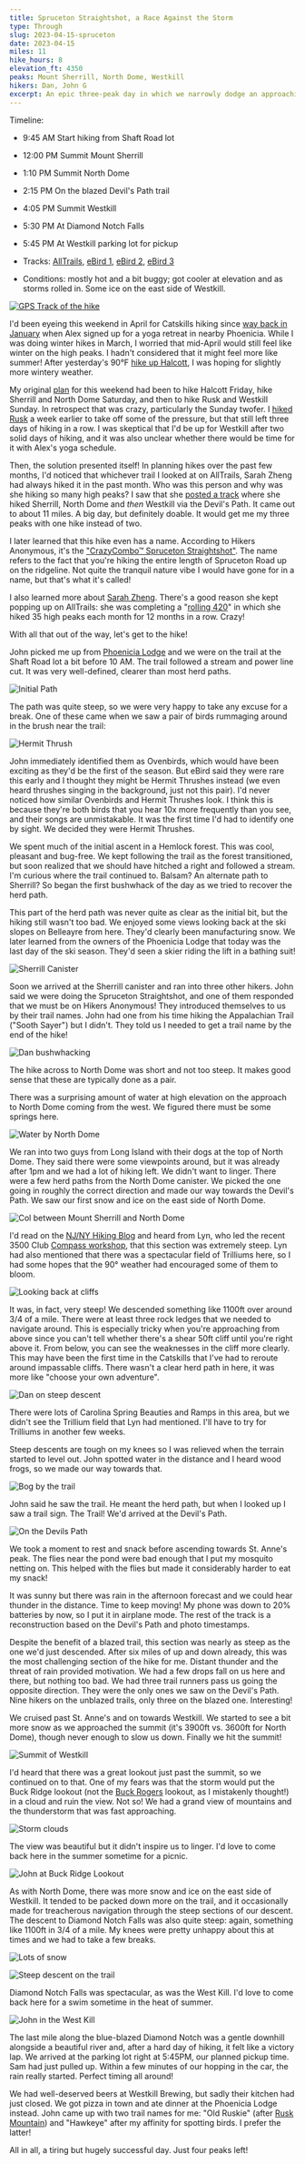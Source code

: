 ```yaml
---
title: Spruceton Straightshot, a Race Against the Storm
type: Through
slug: 2023-04-15-spruceton
date: 2023-04-15
miles: 11
hike_hours: 8
elevation_ft: 4350
peaks: Mount Sherrill, North Dome, Westkill
hikers: Dan, John G
excerpt: An epic three-peak day in which we narrowly dodge an approaching spring thunderstorm and a hiker gets his trail name.
---
```


Timeline:

- 9:45 AM Start hiking from Shaft Road lot
- 12:00 PM Summit Mount Sherrill
- 1:10 PM Summit North Dome
- 2:15 PM On the blazed Devil's Path trail
- 4:05 PM Summit Westkill
- 5:30 PM At Diamond Notch Falls
- 5:45 PM At Westkill parking lot for pickup

- Tracks: [AllTrails], [eBird 1], [eBird 2], [eBird 3]
- Conditions: mostly hot and a bit buggy; got cooler at elevation and as storms rolled in. Some ice on the east side of Westkill.

[![GPS Track of the hike]({{site.baseurl}}/assets/2023-04-15-spruceton/track.png)]({{site.baseurl}}/map/?hike=2023-04-15-spruceton)

I'd been eyeing this weekend in April for Catskills hiking since [way back in January][plan] when Alex signed up for a yoga retreat in nearby Phoenicia. While I was doing winter hikes in March, I worried that mid-April would still feel like winter on the high peaks. I hadn't considered that it might feel more like summer! After yesterday's 90°F [hike up Halcott], I was hoping for slightly more wintery weather.

My original [plan] for this weekend had been to hike Halcott Friday, hike Sherrill and North Dome Saturday, and then to hike Rusk and Westkill Sunday. In retrospect that was crazy, particularly the Sunday twofer. I [hiked Rusk][rusk] a week earlier to take off some of the pressure, but that still left three days of hiking in a row. I was skeptical that I'd be up for Westkill after two solid days of hiking, and it was also unclear whether there would be time for it with Alex's yoga schedule.

Then, the solution presented itself! In planning hikes over the past few months, I'd noticed that whichever trail I looked at on AllTrails, Sarah Zheng had always hiked it in the past month. Who was this person and why was she hiking so many high peaks? I saw that she [posted a track] where she hiked Sherrill, North Dome and _then_ Westkill via the Devil's Path. It came out to about 11 miles. A big day, but definitely doable. It would get me my three peaks with one hike instead of two.

I later learned that this hike even has a name. According to Hikers Anonymous, it's the ["CrazyCombo™ Spruceton Straightshot"][crazycombo]. The name refers to the fact that you're hiking the entire length of Spruceton Road up on the ridgeline. Not quite the tranquil nature vibe I would have gone for in a name, but that's what it's called!

I also learned more about [Sarah Zheng]. There's a good reason she kept popping up on AllTrails: she was completing a "[rolling 420]" in which she hiked 35 high peaks each month for 12 months in a row. Crazy!

With all that out of the way, let's get to the hike!

John picked me up from [Phoenicia Lodge] and we were on the trail at the Shaft Road lot a bit before 10 AM. The trail followed a stream and power line cut. It was very well-defined, clearer than most herd paths.

![Initial Path]({{site.baseurl}}/assets/2023-04-15-spruceton/initial-path.jpeg)

The path was quite steep, so we were very happy to take any excuse for a break. One of these came when we saw a pair of birds rummaging around in the brush near the trail:

![Hermit Thrush]({{site.baseurl}}/assets/2023-04-15-spruceton/hermit-thrush.jpeg)

John immediately identified them as Ovenbirds, which would have been exciting as they'd be the first of the season. But eBird said they were rare this early and I thought they might be Hermit Thrushes instead (we even heard thrushes singing in the background, just not this pair). I'd never noticed how similar Ovenbirds and Hermit Thrushes look. I think this is because they're both birds that you hear 10x more frequently than you see, and their songs are unmistakable. It was the first time I'd had to identify one by sight. We decided they were Hermit Thrushes.

We spent much of the initial ascent in a Hemlock forest. This was cool, pleasant and bug-free. We kept following the trail as the forest transitioned, but soon realized that we should have hitched a right and followed a stream. I'm curious where the trail continued to. Balsam? An alternate path to Sherrill? So began the first bushwhack of the day as we tried to recover the herd path.

This part of the herd path was never quite as clear as the initial bit, but the hiking still wasn't too bad. We enjoyed some views looking back at the ski slopes on Belleayre from here. They'd clearly been manufacturing snow. We later learned from the owners of the Phoenicia Lodge that today was the last day of the ski season. They'd seen a skier riding the lift in a bathing suit!

![Sherrill Canister]({{site.baseurl}}/assets/2023-04-15-spruceton/sherrill-can.jpeg)

Soon we arrived at the Sherrill canister and ran into three other hikers. John said we were doing the Spruceton Straightshot, and one of them responded that we must be on Hikers Anonymous! They introduced themselves to us by their trail names. John had one from his time hiking the Appalachian Trail ("Sooth Sayer") but I didn't. They told us I needed to get a trail name by the end of the hike!

![Dan bushwhacking]({{site.baseurl}}/assets/2023-04-15-spruceton/dan-bushwhacking.jpeg)

The hike across to North Dome was short and not too steep. It makes good sense that these are typically done as a pair.

There was a surprising amount of water at high elevation on the approach to North Dome coming from the west. We figured there must be some springs here.

![Water by North Dome]({{site.baseurl}}/assets/2023-04-15-spruceton/water-north-dome.jpeg)

We ran into two guys from Long Island with their dogs at the top of North Dome. They said there were some viewpoints around, but it was already after 1pm and we had a lot of hiking left. We didn't want to linger. There were a few herd paths from the North Dome canister. We picked the one going in roughly the correct direction and made our way towards the Devil's Path. We saw our first snow and ice on the east side of North Dome.

![Col between Mount Sherrill and North Dome]({{site.baseurl}}/assets/2023-04-15-spruceton/sherrill-north-dome-col.jpeg)

I'd read on the [NJ/NY Hiking Blog][nynj] and heard from Lyn, who led the recent 3500 Club [Compass workshop][rusk], that this section was extremely steep. Lyn had also mentioned that there was a spectacular field of Trilliums here, so I had some hopes that the 90° weather had encouraged some of them to bloom.

![Looking back at cliffs]({{site.baseurl}}/assets/2023-04-15-spruceton/looking-back-at-cliffs.jpeg)

It was, in fact, very steep! We descended something like 1100ft over around 3/4 of a mile. There were at least three rock ledges that we needed to navigate around. This is especially tricky when you're approaching from above since you can't tell whether there's a shear 50ft cliff until you're right above it. From below, you can see the weaknesses in the cliff more clearly. This may have been the first time in the Catskills that I've had to reroute around impassable cliffs. There wasn't a clear herd path in here, it was more like "choose your own adventure".

![Dan on steep descent]({{site.baseurl}}/assets/2023-04-15-spruceton/dan-steep-descent.jpeg)

There were lots of Carolina Spring Beauties and Ramps in this area, but we didn't see the Trillium field that Lyn had mentioned. I'll have to try for Trilliums in another few weeks.

Steep descents are tough on my knees so I was relieved when the terrain started to level out. John spotted water in the distance and I heard wood frogs, so we made our way towards that.

![Bog by the trail]({{site.baseurl}}/assets/2023-04-15-spruceton/bog-back-to-trail.jpeg)

John said he saw the trail. He meant the herd path, but when I looked up I saw a trail sign. The Trail! We'd arrived at the Devil's Path.

![On the Devils Path]({{site.baseurl}}/assets/2023-04-15-spruceton/devils-path.jpeg)

We took a moment to rest and snack before ascending towards St. Anne's peak. The flies near the pond were bad enough that I put my mosquito netting on. This helped with the flies but made it considerably harder to eat my snack!

It was sunny but there was rain in the afternoon forecast and we could hear thunder in the distance. Time to keep moving! My phone was down to 20% batteries by now, so I put it in airplane mode. The rest of the track is a reconstruction based on the Devil's Path and photo timestamps.

Despite the benefit of a blazed trail, this section was nearly as steep as the one we'd just descended. After six miles of up and down already, this was the most challenging section of the hike for me. Distant thunder and the threat of rain provided motivation. We had a few drops fall on us here and there, but nothing too bad. We had three trail runners pass us going the opposite direction. They were the only ones we saw on the Devil's Path. Nine hikers on the unblazed trails, only three on the blazed one. Interesting!

We cruised past St. Anne's and on towards Westkill. We started to see a bit more snow as we approached the summit (it's 3900ft vs. 3600ft for North Dome), though never enough to slow us down. Finally we hit the summit!

![Summit of Westkill]({{site.baseurl}}/assets/2023-04-15-spruceton/westkill-summit.jpeg)

I'd heard that there was a great lookout just past the summit, so we continued on to that. One of my fears was that the storm would put the Buck Ridge lookout (not the [Buck Rogers] lookout, as I mistakenly thought!) in a cloud and ruin the view. Not so! We had a grand view of mountains and the thunderstorm that was fast approaching.

![Storm clouds]({{site.baseurl}}/assets/2023-04-15-spruceton/storm-clouds.jpeg)

The view was beautiful but it didn't inspire us to linger. I'd love to come back here in the summer sometime for a picnic.

![John at Buck Ridge Lookout]({{site.baseurl}}/assets/2023-04-15-spruceton/john-viewpoint.jpeg)

As with North Dome, there was more snow and ice on the east side of Westkill. It tended to be packed down more on the trail, and it occasionally made for treacherous navigation through the steep sections of our descent. The descent to Diamond Notch Falls was also quite steep: again, something like 1100ft in 3/4 of a mile. My knees were pretty unhappy about this at times and we had to take a few breaks.

![Lots of snow]({{site.baseurl}}/assets/2023-04-15-spruceton/lots-of-snow.jpeg)

![Steep descent on the trail]({{site.baseurl}}/assets/2023-04-15-spruceton/steep-trail-descent.jpeg)

Diamond Notch Falls was spectacular, as was the West Kill. I'd love to come back here for a swim sometime in the heat of summer.

![John in the West Kill]({{site.baseurl}}/assets/2023-04-15-spruceton/john-waterfall.jpeg)

The last mile along the blue-blazed Diamond Notch was a gentle downhill alongside a beautiful river and, after a hard day of hiking, it felt like a victory lap. We arrived at the parking lot right at 5:45PM, our planned pickup time. Sam had just pulled up. Within a few minutes of our hopping in the car, the rain really started. Perfect timing all around!

We had well-deserved beers at Westkill Brewing, but sadly their kitchen had just closed. We got pizza in town and ate dinner at the Phoenicia Lodge instead. John came up with two trail names for me: "Old Ruskie" (after [Rusk Mountain][rusk]) and "Hawkeye" after my affinity for spotting birds. I prefer the latter!

All in all, a tiring but hugely successful day. Just four peaks left!

[alltrails]: https://www.alltrails.com/explore/recording/afternoon-hike-1f4fe6a--432
[ebird 1]: https://ebird.org/atlasny/checklist/S134107425
[ebird 2]: https://ebird.org/atlasny/checklist/S134107289
[ebird 3]: https://ebird.org/atlasny/checklist/S134107329
[posted a track]: https://www.alltrails.com/explore/recording/afternoon-hike-3323fe1--398
[crazycombo]: https://hikersanonymous.org/combinatorial.html?rpt=3#c1835008
[sarah zheng]: https://www.instagram.com/cool_sarahj/
[rolling 420]: https://hikersanonymous.org/completions.html
[nynj]: https://www.njnyhikes.com/2013/09/catskills-halcott-and-north-dome.html
[buck rogers]: https://en.wikipedia.org/wiki/Buck_Rogers
[rusk]: /catskills/2023/04/04/2023-04-04-rusk.html
[plan]: /catskills/2023/04/01/planning.html
[hike up Halcott]: /catskills/2023/04/14/2023-04-14-halcott.html
[Phoenicia Lodge]: https://www.phoenicialodge.com/
